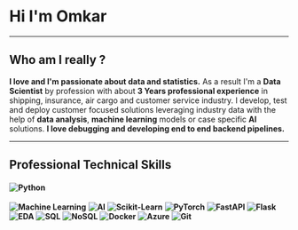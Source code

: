 # Hi I'm Omkar 

---

## Who am I really ?

**I love and I'm passionate about data and statistics.**
As a result I'm a **Data Scientist** by profession with about **3 Years professional experience** in shipping, insurance, air cargo and customer service industry.
I develop, test and deploy customer focused solutions leveraging industry data with the help of **data analysis**, **machine learning** models or case specific **AI** solutions.
**I love debugging and developing end to end backend pipelines.**

---

## Professional Technical Skills

#### **![Python](https://img.shields.io/badge/Python-3776AB?style=for-the-badge&logo=python&logoColor=white)**
**![Machine Learning](https://img.shields.io/badge/Machine%20Learning-F7931E?style=for-the-badge&logo=scikit-learn&logoColor=white)**
**![AI](https://img.shields.io/badge/AI-000000?style=for-the-badge&logo=openai&logoColor=white)**
**![Scikit-Learn](https://img.shields.io/badge/Scikit--Learn-F7931E?style=for-the-badge&logo=scikit-learn&logoColor=white)**
**![PyTorch](https://img.shields.io/badge/PyTorch-EE4C2C?style=for-the-badge&logo=pytorch&logoColor=white)**
**![FastAPI](https://img.shields.io/badge/FastAPI-005571?style=for-the-badge&logo=fastapi&logoColor=white)**
**![Flask](https://img.shields.io/badge/Flask-000000?style=for-the-badge&logo=flask&logoColor=white)**
**![EDA](https://img.shields.io/badge/EDA-Exploratory%20Data%20Analysis-blueviolet?style=for-the-badge&logo=chartdotjs&logoColor=white)**
**![SQL](https://img.shields.io/badge/SQL-4479A1?style=for-the-badge&logo=mysql&logoColor=white)**
**![NoSQL](https://img.shields.io/badge/NoSQL-4DB33D?style=for-the-badge&logo=mongodb&logoColor=white)**
**![Docker](https://img.shields.io/badge/Docker-2496ED?style=for-the-badge&logo=docker&logoColor=white)**
**![Azure](https://img.shields.io/badge/Azure-0078D4?style=for-the-badge&logo=microsoftazure&logoColor=white)**
**![Git](https://img.shields.io/badge/Git-F05032?style=for-the-badge&logo=git&logoColor=white)**

<!--
**omgovardhane/omgovardhane** is a ✨ _special_ ✨ repository because its `README.md` (this file) appears on your GitHub profile.

Here are some ideas to get you started:

- 🔭 I’m currently working on ...
- 🌱 I’m currently learning ...
- 👯 I’m looking to collaborate on ...
- 🤔 I’m looking for help with ...
- 💬 Ask me about ...
- 📫 How to reach me: ...
- 😄 Pronouns: ...
- ⚡ Fun fact: ...
-->

